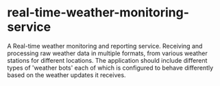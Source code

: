# real-time-weather-monitoring-service
A Real-time weather monitoring and reporting service. Receiving and processing raw weather data in multiple formats, from various weather stations for different locations. The application should include different types of 'weather bots' each of which is configured to behave differently based on the weather updates it receives.
